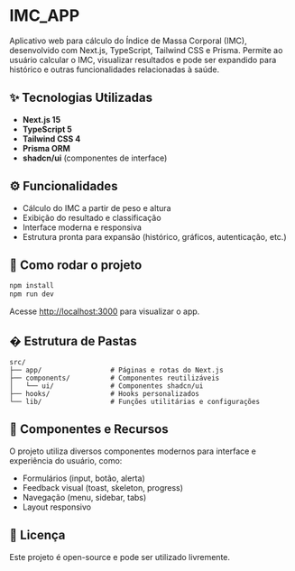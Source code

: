 
# IMC_APP

Aplicativo web para cálculo do Índice de Massa Corporal (IMC), desenvolvido com Next.js, TypeScript, Tailwind CSS e Prisma. Permite ao usuário calcular o IMC, visualizar resultados e pode ser expandido para histórico e outras funcionalidades relacionadas à saúde.


## ✨ Tecnologias Utilizadas

- **Next.js 15**
- **TypeScript 5**
- **Tailwind CSS 4**
- **Prisma ORM**
- **shadcn/ui** (componentes de interface)




## ⚙️ Funcionalidades

- Cálculo do IMC a partir de peso e altura
- Exibição do resultado e classificação
- Interface moderna e responsiva
- Estrutura pronta para expansão (histórico, gráficos, autenticação, etc.)


## 🚀 Como rodar o projeto

```bash
npm install
npm run dev
```

Acesse [http://localhost:3000](http://localhost:3000) para visualizar o app.




## � Estrutura de Pastas

```
src/
├── app/                 # Páginas e rotas do Next.js
├── components/          # Componentes reutilizáveis
│   └── ui/              # Componentes shadcn/ui
├── hooks/               # Hooks personalizados
└── lib/                 # Funções utilitárias e configurações
```


## 🎨 Componentes e Recursos

O projeto utiliza diversos componentes modernos para interface e experiência do usuário, como:
- Formulários (input, botão, alerta)
- Feedback visual (toast, skeleton, progress)
- Navegação (menu, sidebar, tabs)
- Layout responsivo

## 📄 Licença

Este projeto é open-source e pode ser utilizado livremente.